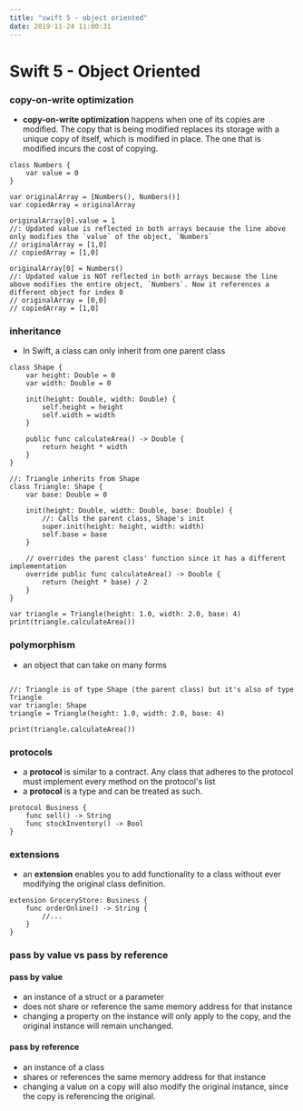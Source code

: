```yaml
---
title: "swift 5 - object oriented"
date: 2019-11-24 11:00:31
---
```


# Swift 5 - Object Oriented


### copy-on-write optimization

- **copy-on-write optimization** happens when one of its copies are modified. The copy that is being modified replaces its storage with a unique copy of itself, which is modified in place. The one that is modified incurs the cost of copying.

```
class Numbers {
    var value = 0
}

var originalArray = [Numbers(), Numbers()]
var copiedArray = originalArray

originalArray[0].value = 1
//: Updated value is reflected in both arrays because the line above only modifies the `value` of the object, `Numbers`
// originalArray = [1,0]
// copiedArray = [1,0]

originalArray[0] = Numbers()
//: Updated value is NOT reflected in both arrays because the line above modifies the entire object, `Numbers`. Now it references a different object for index 0
// originalArray = [0,0] 
// copiedArray = [1,0]

```

### inheritance

- In Swift, a class can only inherit from one parent class


```
class Shape {
    var height: Double = 0
    var width: Double = 0

    init(height: Double, width: Double) {
        self.height = height
        self.width = width
    }

    public func calculateArea() -> Double {
        return height * width
    }
}

//: Triangle inherits from Shape
class Triangle: Shape {
    var base: Double = 0

    init(height: Double, width: Double, base: Double) {
        //: Calls the parent class, Shape's init
        super.init(height: height, width: width)
        self.base = base
    }

    // overrides the parent class' function since it has a different implementation
    override public func calculateArea() -> Double {
        return (height * base) / 2
    }
}

var triangle = Triangle(height: 1.0, width: 2.0, base: 4)
print(triangle.calculateArea())

```

### polymorphism

- an object that can take on many forms

```

//: Triangle is of type Shape (the parent class) but it's also of type Triangle
var triangle: Shape
triangle = Triangle(height: 1.0, width: 2.0, base: 4)

print(triangle.calculateArea())

```

### protocols

- a **protocol** is similar to a contract. Any class that adheres to the protocol must implement every method on the protocol's list
- a **protocol** is a type and can be treated as such.

```
protocol Business {
    func sell() -> String
    func stockInventory() -> Bool
}

```

### extensions

- an **extension** enables you to add functionality to a class without ever modifying the original class definition.

```
extension GroceryStore: Business {
    func orderOnline() -> String {
        //...
    }
}
```

### pass by value vs pass by reference

#### pass by value

- an instance of a struct or a parameter
- does not share or reference the same memory address for that instance
- changing a property on the instance will only apply to the copy, and the original instance will remain unchanged.

#### pass by reference

- an instance of a class
- shares or references the same memory address for that instance
- changing a value on a copy will also modify the original instance, since the copy is referencing the original.
